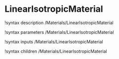 <!-- MOOSE Documentation Stub: Remove this when content is added. -->

# LinearIsotropicMaterial
!syntax description /Materials/LinearIsotropicMaterial

!syntax parameters /Materials/LinearIsotropicMaterial

!syntax inputs /Materials/LinearIsotropicMaterial

!syntax children /Materials/LinearIsotropicMaterial
